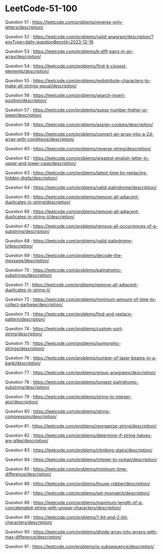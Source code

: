 # LeetCode-51-100

Question 51 : https://leetcode.com/problems/reverse-only-letters/description/

Question 52 : https://leetcode.com/problems/valid-anagram/description/?envType=daily-question&envId=2023-12-16

Question 53 : https://leetcode.com/problems/k-diff-pairs-in-an-array/description/

Question 54 : https://leetcode.com/problems/find-k-closest-elements/description/

Question 55 : https://leetcode.com/problems/redistribute-characters-to-make-all-strings-equal/description/

Question 56 : https://leetcode.com/problems/search-insert-position/description/

Question 57 : https://leetcode.com/problems/guess-number-higher-or-lower/description/

Question 58 : https://leetcode.com/problems/assign-cookies/description/

Question 59 : https://leetcode.com/problems/convert-an-array-into-a-2d-array-with-conditions/description/

Question 60 : https://leetcode.com/problems/reverse-string/description/

Question 62 : https://leetcode.com/problems/greatest-english-letter-in-upper-and-lower-case/description/

Question 63 : https://leetcode.com/problems/latest-time-by-replacing-hidden-digits/description/

Question 64 : https://leetcode.com/problems/valid-palindrome/description/

Question 65 : https://leetcode.com/problems/remove-all-adjacent-duplicates-in-string/description/

Question 66 : https://leetcode.com/problems/remove-all-adjacent-duplicates-in-string-ii/description/

Question 67 : https://leetcode.com/problems/remove-all-occurrences-of-a-substring/description/

Question 68 : https://leetcode.com/problems/valid-palindrome-ii/description/

Question 69 : https://leetcode.com/problems/decode-the-message/description/

Question 70 : https://leetcode.com/problems/palindromic-substrings/description/

Question 71 : https://leetcode.com/problems/remove-all-adjacent-duplicates-in-string-ii/

Question 72 : https://leetcode.com/problems/minimum-amount-of-time-to-collect-garbage/description/

Question 73 : https://leetcode.com/problems/find-and-replace-pattern/description/

Question 74 : https://leetcode.com/problems/custom-sort-string/description/

Question 75 : https://leetcode.com/problems/isomorphic-strings/description/

Question 76 : https://leetcode.com/problems/number-of-laser-beams-in-a-bank/description/

Question 77 : https://leetcode.com/problems/group-anagrams/description/

Question 78 : https://leetcode.com/problems/longest-palindromic-substring/description/

Question 79 : https://leetcode.com/problems/string-to-integer-atoi/description/

Question 80 : https://leetcode.com/problems/string-compression/description/

Question 81 : https://leetcode.com/problems/reorganize-string/description/

Question 82 : https://leetcode.com/problems/determine-if-string-halves-are-alike/description/

Question 83 : https://leetcode.com/problems/climbing-stairs/description/

Question 84 : https://leetcode.com/problems/integer-to-roman/description/

Question 85 : https://leetcode.com/problems/minimum-time-difference/description/

Question 86 : https://leetcode.com/problems/house-robber/description/

Question 87 : https://leetcode.com/problems/set-mismatch/description/

Question 88 : https://leetcode.com/problems/maximum-length-of-a-concatenated-string-with-unique-characters/description/

Question 89 : https://leetcode.com/problems/1-bit-and-2-bit-characters/description/

Question 90 : https://leetcode.com/problems/divide-array-into-arrays-with-max-difference/description/

Question 91 : https://leetcode.com/problems/is-subsequence/description/
